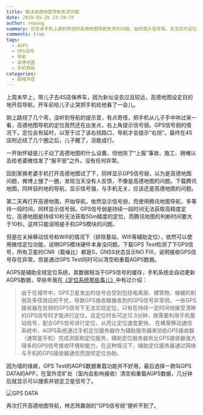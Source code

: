 ```yaml
---
title: 解决高德地图导航失灵问题
date: 2020-05-28 23:39:15
author: repoog
summary: 在安卓手机上遇到奇怪的高德地图导航失灵的问题，始终提示信号弱，无法实时定位自己的坐标。在反复尝试之后，发现需要对于手机中的AGPS数据进行重新加载。
comments: true
tags:
  - AGPS
  - GPS信号
  - 导航
  - 高德地图
  - 手机导航
categories:
  - 疑难杂症
---
```


上周末早上，带儿子去4S店保养车，因为新址没去过且较远，高德地图设定目的地开启导航，开车前给儿子止哭把手机给他看了一会儿。

刚上路拐了几个弯，没听到导航的提示音，有点奇怪，把手机从儿子手中哄过来一看，高德地图导航的定位竟然还在出发点，右上角提示信号弱。GPS信号弱的情况下，定位会有延时，以至于过了该右拐路口，导航才会提示“右拐”。最终在4S店附近绕了几个圈之后，儿子醒了，没能成行。

一开始怀疑是儿子动了高德地图的什么设置，但他除了“上报”事故、施工、拥堵以及给老婆微信发了“报平安”之外，没有任何异常。

回到家换老婆手机打开高德地图试了下，同样显示GPS信号弱，以为是高德地图问题，微博上搜了一圈，发现当天没有人反馈，不像是高德地图的问题。下载腾讯地图，同样目的地的导航，显示信号强，与手机无关，应该还是高德地图的问题。

第二天再打开高德地图，开始导航，依然显示信号弱，而使用腾讯地图导航，多等待一段时间，同样显示信号弱。GPS信号弱是持续一段时间无法获取高精度定位，高德地图是持续10秒无法获取50m精度的定位，而腾讯地图的判断时间要大于10秒。这样只能说明是手机GPS模块的问题。

但是在关掉移动信号和Wifi的情况下（排除基站、Wifi等辅助定位），依然可以使用微信定位功能，说明GPS模块硬件本身没问题。下载GPS Test检测了下GPS信号，所有卫星的CNR（载噪比）都是0，GNSS状态显示NO FIX，说明接收GPS信号存在异常。但是通过GPS Test同时可以清空和重载AGPS数据。

AGPS是辅助全球定位系统，其数据相当于GPS信号的缓存，手机系统会自动更新AGPS数据，早些年我在[《定位系统那些事儿》](https://www.freebuf.com/articles/wireless/21519.html)中有过介绍：

> 由于在城市中，GPS卫星发出的信号会受到包括电离层、建筑物、植被的削弱及多径效应的干扰，导致GPS接收器接收到的GPS信号非常弱。一些GPS接收器在贫弱的GPS信号下无法实现定位，只有在持续一定时间地接受清晰的GPS信号时才能进行定位，且定位时长可达12.5分钟，故需要利用手机基站信号，配合GPS信号进行定位，从而让定位速度更快。 在蜂窝移动通信系统中，AGPS系统通过手机定位服务器作为辅助服务器来协助GPS接收器（通常是手机）完成测距和定位服务，辅助定位服务器有比GPS接收器强大得多的GPS信号接收环境和能力，在这种情况下，辅助定位服务器通过网络与手机的GPS接收器通信而提供定位协助。

因为墙的缘故，GPS Test的AGPS数据重载功能并不好用，最后选择一款叫GPS DATA的APP，在室外空旷处（室内会影响接收）清空和重载AGPS数据，几分钟后就显示可以搜索并锁定卫星信号了。

![GPS DATA](images/2020/05/GPS_Test.jpg 'GPS DATA')

再次打开高德地图导航，林志玲羸弱的“GPS信号弱”便听不到了。